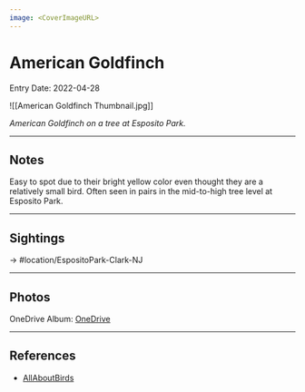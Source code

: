 ```yaml
---
image: <CoverImageURL>
---
```


# American Goldfinch
Entry Date: 2022-04-28


![[American Goldfinch Thumbnail.jpg]]

*American Goldfinch on a tree at Esposito Park.*

---------------------------------------------------------------
## Notes

Easy to spot due to their bright yellow color even thought they are a relatively small bird. Often seen in pairs in the mid-to-high tree level at Esposito Park.

---------------------------------------------------------------
## Sightings

-> #location/EspositoPark-Clark-NJ

---------------------------------------------------------------
## Photos
OneDrive Album: [OneDrive](https://1drv.ms/u/s!AvaIuMdCo_w-0VpP5so7QodlU4om?e=LXd8k7)

---------------------------------------------------------------
## References
- [AllAboutBirds](https://www.allaboutbirds.org/guide/American_Goldfinch/overview)